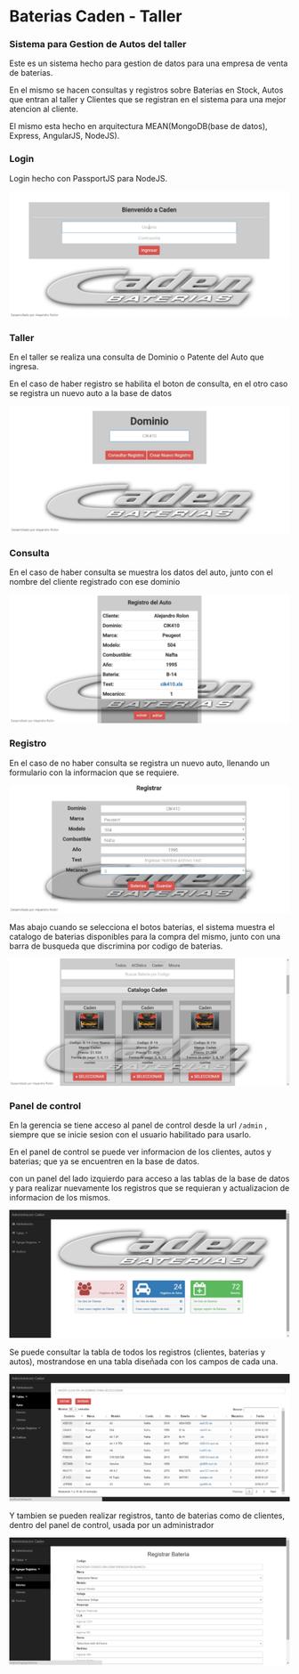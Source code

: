 <h1>Baterias Caden - Taller</h1>
<h3>Sistema para Gestion de Autos del taller</h3>
<p>Este es un sistema hecho para gestion de datos para una empresa de venta de baterias.</p>
<p>En el mismo se hacen consultas y registros sobre Baterias en Stock, Autos que entran al taller y Clientes que se registran en el sistema para una mejor atencion al cliente.</p>
<p>El mismo esta hecho en arquitectura MEAN(MongoDB(base de datos), Express, AngularJS, NodeJS).</p>

<h3>Login</h3>
<p>Login hecho con PassportJS para NodeJS.</p>
<img src="https://github.com/alerolon15/bateriascaden/blob/master/public/images/login.jpg" />

<h3>Taller</h3>
<p>En el taller se realiza una consulta de Dominio o Patente del Auto que ingresa.</p>
<p>En el caso de haber registro se habilita el boton de consulta, en el otro caso se registra un nuevo auto a la base de datos</p>
<img src="https://github.com/alerolon15/bateriascaden/blob/master/public/images/index.jpg" />

<h3>Consulta</h3>
<p>En el caso de haber consulta se muestra los datos del auto, junto con el nombre del cliente registrado con ese dominio</p>
<img src="https://github.com/alerolon15/bateriascaden/blob/master/public/images/consulta.jpg" />

<h3>Registro</h3>
<p>En el caso de no haber consulta se registra un nuevo auto, llenando un formulario con la informacion que se requiere.</p>
<img src="https://github.com/alerolon15/bateriascaden/blob/master/public/images/registro1.jpg" />
<p>Mas abajo cuando se selecciona el botos baterias, el sistema muestra el catalogo de baterias disponibles para la compra del mismo, junto con una barra de busqueda que discrimina por codigo de baterias.</p>
<img src="https://github.com/alerolon15/bateriascaden/blob/master/public/images/catalogo.jpg" />

<h3>Panel de control</h3>
<p>En la gerencia se tiene acceso al panel de control desde la url <code>/admin</code> , siempre que se inicie sesion con el usuario habilitado para usarlo.</p>
<p>En el panel de control se puede ver informacion de los clientes, autos y baterias; que ya se encuentren en la base de datos.</p>
<p>con un panel del lado izquierdo para acceso a las tablas de la base de datos y para realizar nuevamente los registros que se requieran y actualizacion de informacion de los mismos.</p>
<img src="https://github.com/alerolon15/bateriascaden/blob/master/public/images/dashboard.jpg" />

<p>Se puede consultar la tabla de todos los registros (clientes, baterias y autos), mostrandose en una tabla diseñada con los campos de cada una.</p>
<img src="https://github.com/alerolon15/bateriascaden/blob/master/public/images/tablas.jpg" />
<p>Y tambien se pueden realizar registros, tanto de baterias como de clientes, dentro del panel de control, usada por un administrador</p>
<img src="https://github.com/alerolon15/bateriascaden/blob/master/public/images/registrobaterias.jpg" />
